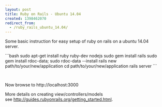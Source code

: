 ```yaml
---
layout: post
title: Ruby on Rails - Ubuntu 14.04
created: 1398462070
redirect_from:
  - /ruby_rails_ubuntu_14.04/
---
```

<p>Some basic instruction for easy setup of ruby on rails on a ubuntu 14.04 server.</p>
```bash
sudo apt-get install ruby ruby-dev nodejs
sudo gem install rails
sudo gem install rdoc-data; sudo rdoc-data --install
rails new path/to/your/new/application
cd path/to/your/new/application
rails server
```
<p>&nbsp;</p>
<p>Now browse to http://localhost:3000</p>
<p>More details on creating view/controllers/models see&nbsp;<a href="http://guides.rubyonrails.org/getting_started.html">http://guides.rubyonrails.org/getting_started.html</a>.</p>
